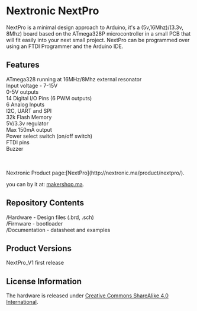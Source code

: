 # Nextronic NextPro

NextPro is a minimal design approach to Arduino, it's a (5v,16Mhz)/(3.3v, 8Mhz) board based on the ATmega328P microcontroller in a small PCB that will fit easily into your next small project.
NextPro can be programmed over using an FTDI Programmer and the Arduino IDE.

## Features

ATmega328 running at 16MHz/8Mhz external resonator<br />
Input voltage - 7-15V<br />
0-5V outputs<br />
14 Digital I/O Pins (6 PWM outputs)<br />
6 Analog Inputs<br />
I2C, UART and SPI<br />
32k Flash Memory<br />
5V/3.3v regulator<br />
Max 150mA output<br />
Power select switch (on/off switch)<br />
FTDI pins<br />
Buzzer<br />

<br />
<br />
Nextronic Product page:[NextPro](http://nextronic.ma/product/nextpro/).

you can by it at: [makershop.ma](http://makershop.ma/).



## Repository Contents

/Hardware - Design files (.brd, .sch)  
/Firmware - bootloader  
/Documentation - datasheet and examples

## Product Versions

NextPro_V1 first release

## License Information

The hardware is released under [Creative Commons ShareAlike 4.0 International](https://creativecommons.org/licenses/by-sa/4.0/).
